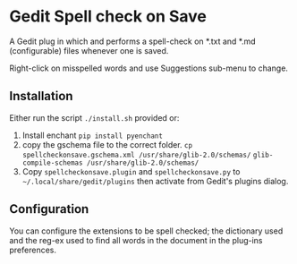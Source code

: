 Gedit Spell check on Save
=========================

A Gedit plug in which and performs a spell-check on *.txt and *.md (configurable) files whenever one is saved.

Right-click on misspelled words and use Suggestions sub-menu to change.

Installation
------------

Either run the script ``./install.sh`` provided or:

1. Install enchant ``pip install pyenchant``
2. copy the gschema file to the correct folder. 
   ``cp spellcheckonsave.gschema.xml /usr/share/glib-2.0/schemas/``
   ``glib-compile-schemas /usr/share/glib-2.0/schemas/``
3. Copy ``spellcheckonsave.plugin`` and ``spellcheckonsave.py`` to ``~/.local/share/gedit/plugins`` then activate from Gedit's plugins dialog.

Configuration
-------------

You can configure the extensions to be spell checked; the dictionary used and the reg-ex used to find all words in the document in the plug-ins preferences.
